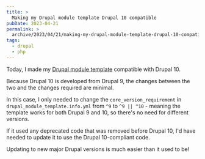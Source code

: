 ```yaml
---
title: >
  Making my Drupal module template Drupal 10 compatible
pubDate: 2023-04-21
permalink: >
  archive/2023/04/21/making-my-drupal-module-template-drupal-10-compatible
tags:
  - drupal
  - php
---
```


Today, I made my [Drupal module template](https://github.com/opdavies/drupal-module-template) compatible with Drupal 10.

Because Drupal 10 is developed from Drupal 9, the changes between the two and the changes required are minimal.

In this case, I only needed to change the `core_version_requirement` in `drupal_module_template.info.yml` from `^9` to `^9 || ^10` - meaning the template works for both Drupal 9 and 10, so there's no need for different versions.

If it used any deprecated code that was removed before Drupal 10, I'd have needed to update it to use the Drupal 10-compliant code.

Updating to new major Drupal versions is much easier than it used to be!
